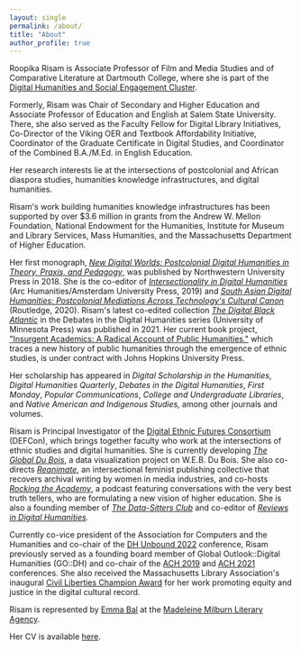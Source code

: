 ```yaml
---
layout: single
permalink: /about/
title: "About"
author_profile: true
---
```


Roopika Risam is Associate Professor of Film and Media Studies and of Comparative Literature at Dartmouth College, where she is part of the [Digital Humanities and Social Engagement Cluster](https://dhse.dartmouth.edu/). 

Formerly, Risam was Chair of Secondary and Higher Education and Associate Professor of Education and English at Salem State University. There, she also served as the Faculty Fellow for Digital Library Initiatives, Co-Director of the Viking OER and Textbook Affordability Initiative, Coordinator of the Graduate Certificate in Digital Studies, and Coordinator of the Combined B.A./M.Ed. in English Education.

Her research interests lie at the intersections of postcolonial and African diaspora studies, humanities knowledge infrastructures, and digital humanities.

Risam's work building humanities knowledge infrastructures has been supported by over $3.6 million in grants from the Andrew W. Mellon Foundation, National Endowment for the Humanities, Institute for Museum and Library Services, Mass Humanities, and the Massachusetts Department of Higher Education.

Her first monograph, [_New Digital Worlds: Postcolonial Digital Humanities in Theory, Praxis, and Pedagogy_,](https://nupress.northwestern.edu/9780810138858/new-digital-worlds/) was published by Northwestern University Press in 2018. She is the co-editor of [_Intersectionality in Digital Humanities_](https://arc-humanities.org/products/i-73110-101115-39-6631/) (Arc Humanities/Amsterdam University Press, 2019) and [_South Asian Digital Humanities: Postcolonial Mediations Across Technology's Cultural Canon_](https://www.routledge.com/South-Asian-Digital-Humanities-Postcolonial-Mediations-across-Technologys/Risam-Gairola/p/book/9780367504052) (Routledge, 2020). Risam's latest co-edited collection [_The Digital Black Atlantic_](https://www.upress.umn.edu/book-division/books/the-digital-black-atlantic) in the Debates in the Digital Humanities series (University of Minnesota Press) was published in 2021. Her current book project, ["Insurgent Academics: A Radical Account of Public Humanities,"](../insurgent-academics) which traces a new history of public humanities through the emergence of ethnic studies, is under contract with Johns Hopkins University Press.

Her scholarship has appeared in _Digital Scholarship in the Humanities_, _Digital Humanities Quarterly_, _Debates in the Digital Humanities_, _First Monday_, _Popular Communications_, _College and Undergraduate Libraries_, and _Native American and Indigenous Studies,_ among other journals and volumes.

Risam is Principal Investigator of the [Digital Ethnic Futures Consortium](http://digitalethnicfutures.org) (DEFCon), which brings together faculty who work at the intersections of ethnic studies and digital humanities. She is currently developing [_The Global Du Bois_](../global-du-bois), a data visualization project on W.E.B. Du Bois. She also co-directs [_Reanimate_](../reanimate-pub), an intersectional feminist publishing collective that recovers archival writing by women in media industries, and co-hosts [_Rocking the Academy_](https://rocking-the-academy.simplecast.com/), a podcast featuring conversations with the very best truth tellers, who are formulating a new vision of higher education. She is also a founding member of [_The Data-Sitters Club_](https://datasittersclub.github.io/site/) and co-editor of [_Reviews in Digital Humanities_](https://reviewsindh.pubpub.org/).

Currently co-vice president of the Association for Computers and the Humanities and co-chair of the [DH Unbound 2022](http://dhunbound2022.ach.org) conference, Risam previously served as a founding board member of Global Outlook::Digital Humanities (GO::DH) and co-chair of the [ACH 2019](http://ach2019.ach.org/) and [ACH 2021](https://ach2021.ach.org/) conferences. She also received the Massachusetts Library Association's inaugural [Civil Liberties Champion Award](https://www.bostonglobe.com/metro/globelocal/2018/10/05/salem-state-researcher-champion-social-justice/hD19GIS2zRIY1di09Fr0NI/story.html) for her work promoting equity and justice in the digital cultural record.

Risam is represented by [Emma Bal](https://www.madeleinemilburn.co.uk/agents/emma-bal/) at the [Madeleine Milburn Literary Agency](https://www.madeleinemilburn.co.uk/). 

Her CV is available [here](../RisamCVJuly2022.pdf).
